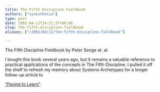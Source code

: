 ```yaml
---
title: The Fifth Discipline Fieldbook
authors: ["synesthesia"]
type: post
date: 2002-04-12T14:21:37+00:00
slug: the-fifth-discipline-fieldbook 
aliases: ["/2002/04/12/the-fifth-discipline-fieldbook"]

---
```

<amazonlink asin="1857880609">The Fifth Discipline Fieldbook</amazonlink> by Peter Senge et. al.
  
<!-- <img src="https://images-eu.amazon.com/images/P/1857880609.02.LZZZZZZZ.gif" width="75", height="100"> -->I bought this book several years ago, but it remains a valuable reference to practical applications of the concepts in <amazonlink asin="0712656871">The Fifth Discipline</amazonlink>. I pulled it off the shelf to refresh my memory about Systems Archetypes for a longer follow-up article to 

[&#8220;Paying to Learn&#8221;][1].

 [1]: https://www.synesthesia.co.uk/blog/archives//000044.html#000044